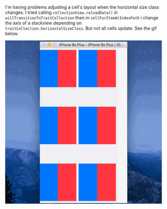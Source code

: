 I'm having problems adjusting a cell's layout when the horizontal size class changes. I tried calling `collectionView.reloadData()` in `willTransitionToTraitCollection` then in `cellForItemAtIndexPath` i change the axis of a stackview depending on `traitCollection.horizontalSizeClass`. But not all cells update. See the gif below.

![Cell layout problems](CellLayoutProblems.gif)

